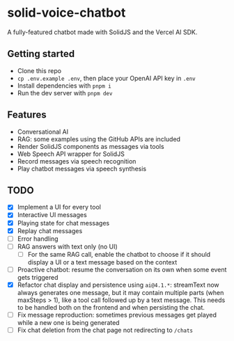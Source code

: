# solid-voice-chatbot

A fully-featured chatbot made with SolidJS and the Vercel AI SDK.

## Getting started

- Clone this repo
- `cp .env.example .env`, then place your OpenAI API key in `.env`
- Install dependencies with `pnpm i`
- Run the dev server with `pnpm dev`

## Features

- Conversational AI
- RAG: some examples using the GitHub APIs are included
- Render SolidJS components as messages via tools
- Web Speech API wrapper for SolidJS
- Record messages via speech recognition
- Play chatbot messages via speech synthesis

## TODO

- [x] Implement a UI for every tool
- [x] Interactive UI messages
- [x] Playing state for chat messages
- [x] Replay chat messages
- [ ] Error handling
- [ ] RAG answers with text only (no UI)
  - [ ] For the same RAG call, enable the chatbot to choose if it should display a UI or a text message based on the context
- [ ] Proactive chatbot: resume the conversation on its own when some event gets triggered
- [x] Refactor chat display and persistence using `ai@4.1.*`: streamText now always generates one message, but it may contain multiple parts (when maxSteps > 1), like a tool call followed up by a text message. This needs to be handled both on the frontend and when persisting the chat.
- [ ] Fix message reproduction: sometimes previous messages get played while a new one is being generated
- [ ] Fix chat deletion from the chat page not redirecting to `/chats`
